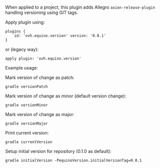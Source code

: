 When applied to a project, this plugin adds Allegro `axion-release-plugin` handling versioning using GIT tags.

Apply plugin using:
```
plugins {
    id: 'ovh.equino.version' version: '0.0.1'
}
```

or (legacy way):
```
apply plugin: 'ovh.equino.version'
```

Example usage:

Mark version of change as patch:
```
gradle versionPatch
```

Mark version of change as minor (default version change):
```
gradle versionMinor
```

Mark version of change as major:
```
gradle versionMajor
```

Print current version:
```
gradle currentVersion
```

Setup initial version for repository (0.1.0 as default):
```
gradle initialVersion -PequinoVersion.initialVersionTag=0.0.1
```
